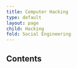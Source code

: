 ```yaml
---
title: Computer Hacking
type: default
layout: page
child: Hacking
fold: Social Engineering
---
```


## Contents
